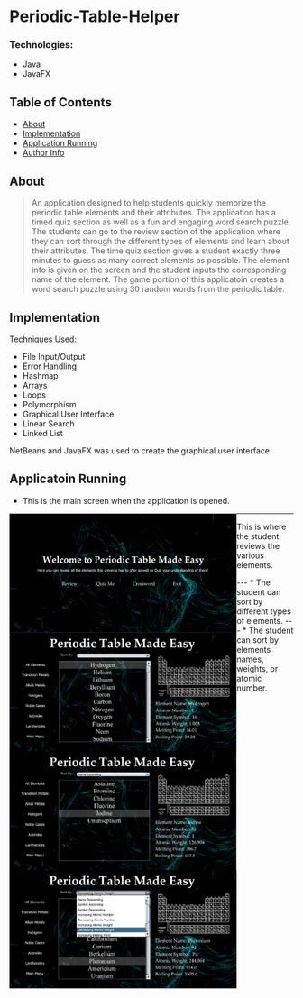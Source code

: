 # Periodic-Table-Helper

### Technologies:

- Java
- JavaFX

## Table of Contents

- [About](#about)
- [Implementation](#implementation)
- [Application Running](#application)
- [Author Info](#author-info)

## About

> An application designed to help students quickly memorize the periodic table elements and their attributes. The application has a timed quiz section as well as a fun and engaging word search puzzle. The students can go to the review section of the application where they can sort through the different types of elements and learn about their attributes. The time quiz section gives a student exactly three minutes to guess as many correct elements as possible. The element info is given on the screen and the student inputs the corresponding name of the element. The game portion of this applicatoin creates a word search puzzle using 30 random words from the periodic table.

## Implementation

Techniques Used:
- File Input/Output
- Error Handling
- Hashmap
- Arrays
- Loops
- Polymorphism
- Graphical User Interface
- Linear Search
- Linked List

NetBeans and JavaFX was used to create the graphical user interface.

## Applicatoin Running

* This is the main screen when the application is opened.
<img align="left" alt="Tasks" width="80%" src="https://github.com/ayubS13/Periodic-Table-Helper/blob/main/README-images/mainScreen.PNG?raw=true" />

---

* This is where the student reviews the various elements.
<img align="left" alt="Tasks" width="80%" src="https://github.com/ayubS13/Periodic-Table-Helper/blob/main/README-images/overView.PNG?raw=true" />
---
* The student can sort by different types of elements.
<img align="left" alt="Tasks" width="80%" src="https://github.com/ayubS13/Periodic-Table-Helper/blob/main/README-images/sortTypes.PNG?raw=true" />
---
* The student can sort by elements names, weights, or atomic number.
<img align="left" alt="Tasks" width="80%" src="https://github.com/ayubS13/Periodic-Table-Helper/blob/main/README-images/sortingTypes.jpg?raw=true" />
